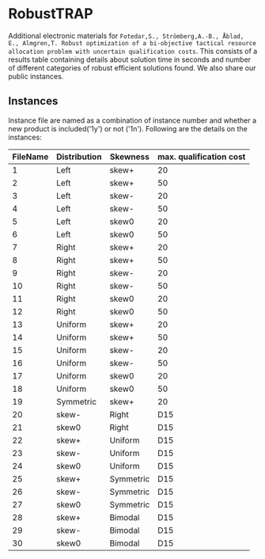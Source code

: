 # RobustTRAP
Additional electronic materials for `Fotedar,S., Strömberg,A.-B., Åblad, E., Almgren,T. Robust optimization of a bi-objective tactical
resource allocation problem with uncertain
qualification costs`. This consists of a results table containing details about solution time in seconds and number of different categories of robust efficient solutions found. We also share our public instances.

## Instances
Instance file are named as a combination of instance number and whether a new product is included('1y') or not ('1n'). Following are the details on the instances:

| FileName | Distribution| Skewness | max. qualification cost |
| ------ | ------ | ------ | ------ |
| 1 | Left | skew+ | 20 |
| 2 | Left | skew+| 50 |
| 3 | Left | skew- | 20 |
| 4 | Left | skew-| 50 |
| 5 | Left | skew0 | 20 |
| 6 | Left | skew0| 50 |
| 7 | Right | skew+ | 20 |
| 8 | Right | skew+| 50 |
| 9 | Right | skew-| 20 |
| 10 | Right | skew- | 50 |
| 11 | Right | skew0| 20 |
| 12 | Right | skew0| 50 |
| 13 | Uniform | skew+| 20 |
| 14 | Uniform | skew+| 50 |
| 15 | Uniform | skew-| 20 |
| 16 | Uniform | skew- | 50 |
| 17 | Uniform | skew0| 20 |
| 18 | Uniform | skew0| 50 |
| 19 | Symmetric | skew+ | 20 |
| 20 | skew- | Right| D15 |
| 21 | skew0 | Right| D15 |
| 22 | skew+ | Uniform | D15 |
| 23 | skew- | Uniform| D15 |
| 24 | skew0 | Uniform| D15 |
| 25 | skew+ | Symmetric | D15 |
| 26 | skew- | Symmetric| D15 |
| 27 | skew0 | Symmetric| D15 |
| 28 | skew+ | Bimodal| D15 |
| 29 | skew- | Bimodal| D15 |
| 30 | skew0 | Bimodal| D15 |

#
